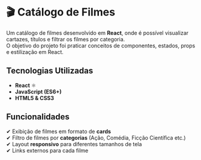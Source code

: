# 🎬 Catálogo de Filmes

Um catálogo de filmes desenvolvido em **React**, onde é possível visualizar cartazes, títulos e filtrar os filmes por categoria.  
O objetivo do projeto foi praticar conceitos de componentes, estados, props e estilização em React.


## Tecnologias Utilizadas
- **React** ⚛️  
- **JavaScript (ES6+)**  
- **HTML5 & CSS3**  


## Funcionalidades
✔ Exibição de filmes em formato de **cards**  
✔ Filtro de filmes por **categorias** (Ação, Comédia, Ficção Científica etc.)  
✔ Layout **responsivo** para diferentes tamanhos de tela  
✔ Links externos para cada filme
